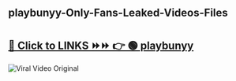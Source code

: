 
 ## playbunyy-Only-Fans-Leaked-Videos-Files

# <h2><a href="https://mediaupload.pro?playbunyy">🔗 Click to LINKS ⏩⏩ 👉 🟢 playbunyy </a></h2>

<a href="https://mediaupload.pro?playbunyy" rel="nofollow" data-target="animated-image.originalLink"><img src="https://i.ibb.co.com/xMMVF88/686577567.gif" alt="Viral Video Original" style="max-width: 100%; display: inline-block;" data-target="animated-image.originalImage"></a>
